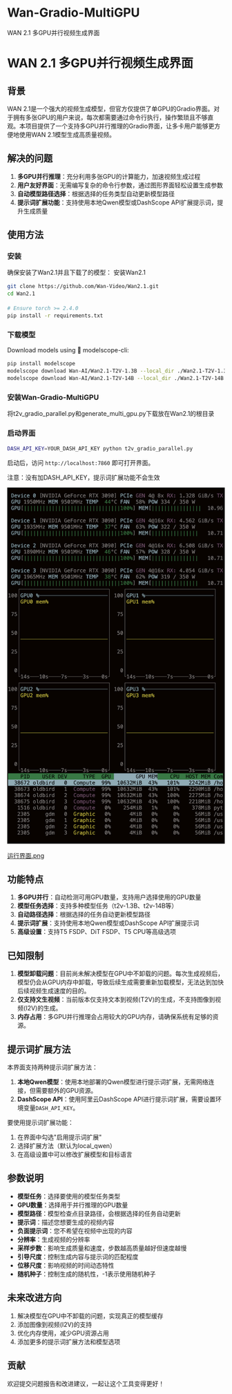 # Wan-Gradio-MultiGPU
WAN 2.1 多GPU并行视频生成界面


# WAN 2.1 多GPU并行视频生成界面

## 背景

WAN 2.1是一个强大的视频生成模型，但官方仅提供了单GPU的Gradio界面。对于拥有多张GPU的用户来说，每次都需要通过命令行执行，操作繁琐且不够直观。本项目提供了一个支持多GPU并行推理的Gradio界面，让多卡用户能够更方便地使用WAN 2.1模型生成高质量视频。

## 解决的问题

1. **多GPU并行推理**：充分利用多张GPU的计算能力，加速视频生成过程
2. **用户友好界面**：无需编写复杂的命令行参数，通过图形界面轻松设置生成参数
3. **自动模型路径选择**：根据选择的任务类型自动更新模型路径
4. **提示词扩展功能**：支持使用本地Qwen模型或DashScope API扩展提示词，提升生成质量

## 使用方法

### 安装

确保安装了Wan2.1并且下载了的模型：
安装Wan2.1
```bash
git clone https://github.com/Wan-Video/Wan2.1.git
cd Wan2.1

# Ensure torch >= 2.4.0
pip install -r requirements.txt
```

### 下载模型
Download models using 🤖 modelscope-cli:

```bash
pip install modelscope
modelscope download Wan-AI/Wan2.1-T2V-1.3B --local_dir ./Wan2.1-T2V-1.3B
modelscope download Wan-AI/Wan2.1-T2V-14B --local_dir ./Wan2.1-T2V-14B
```

### 安装Wan-Gradio-MultiGPU
将t2v_gradio_parallel.py和generate_multi_gpu.py下载放在Wan2.1的根目录


### 启动界面

```bash
DASH_API_KEY=YOUR_DASH_API_KEY python t2v_gradio_parallel.py
```

启动后，访问 `http://localhost:7860` 即可打开界面。

注意：没有加DASH_API_KEY，提示词扩展功能不会生效

![GPU运行情况](GPU.png "GPU运行情况")

[运行界面.png](运行界面)

## 功能特点

1. **多GPU并行**：自动检测可用GPU数量，支持用户选择使用的GPU数量
2. **模型任务选择**：支持多种模型任务（t2v-1.3B、t2v-14B等）
3. **自动路径选择**：根据选择的任务自动更新模型路径
4. **提示词扩展**：支持使用本地Qwen模型或DashScope API扩展提示词
5. **高级设置**：支持T5 FSDP、DiT FSDP、T5 CPU等高级选项

## 已知限制

1. **模型卸载问题**：目前尚未解决模型在GPU中不卸载的问题。每次生成视频后，模型仍会从GPU内存中卸载，导致后续生成需要重新加载模型，无法达到加快后续视频生成速度的目的。
2. **仅支持文生视频**：当前版本仅支持文本到视频(T2V)的生成，不支持图像到视频(I2V)的生成。
3. **内存占用**：多GPU并行推理会占用较大的GPU内存，请确保系统有足够的资源。

## 提示词扩展方法

本界面支持两种提示词扩展方法：

1. **本地Qwen模型**：使用本地部署的Qwen模型进行提示词扩展，无需网络连接，但需要额外的GPU资源。
2. **DashScope API**：使用阿里云DashScope API进行提示词扩展，需要设置环境变量`DASH_API_KEY`。

要使用提示词扩展功能：
1. 在界面中勾选"启用提示词扩展"
2. 选择扩展方法（默认为local_qwen）
3. 在高级设置中可以修改扩展模型和目标语言

## 参数说明

- **模型任务**：选择要使用的模型任务类型
- **GPU数量**：选择用于并行推理的GPU数量
- **模型路径**：模型检查点目录路径，会根据选择的任务自动更新
- **提示词**：描述您想要生成的视频内容
- **负面提示词**：您不希望在视频中出现的内容
- **分辨率**：生成视频的分辨率
- **采样步数**：影响生成质量和速度，步数越高质量越好但速度越慢
- **引导尺度**：控制生成内容与提示词的匹配程度
- **位移尺度**：影响视频的时间动态特性
- **随机种子**：控制生成的随机性，-1表示使用随机种子

## 未来改进方向

1. 解决模型在GPU中不卸载的问题，实现真正的模型缓存
2. 添加图像到视频(I2V)的支持
3. 优化内存使用，减少GPU资源占用
4. 添加更多的提示词扩展方法和模型选项

## 贡献

欢迎提交问题报告和改进建议，一起让这个工具变得更好！
